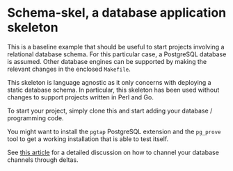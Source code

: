 # Schema-skel, a database application skeleton

This is a baseline example that should be useful to start projects involving a relational database schema. For this particular case, a PostgreSQL database is assumed. Other database engines can be supported by making the relevant changes in the enclosed `Makefile`.

This skeleton is language agnostic as it only concerns with deploying a static database schema. In particular, this skeleton has been used without changes to support projects written in Perl and Go.

To start your project, simply clone this and start adding your database / programming code.

You might want to install the `pgtap` PostgreSQL extension and the `pg_prove` tool to get a working installation that is able to test itself.

See [this article](https://lem.click/post/handling-database-schema-changes/) for a detailed discussion on how to channel your database channels through deltas.
